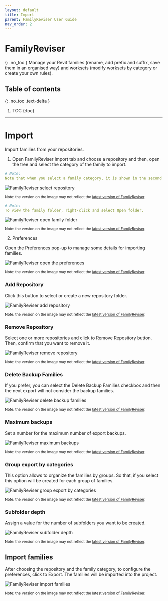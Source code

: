 ```yaml
---
layout: default
title: Import
parent: FamilyReviser User Guide
nav_order: 2
---
```


# FamilyReviser
{: .no_toc }
Manage your Revit families (rename, add prefix and suffix, save them in an organised way) and worksets (modify worksets by category or create your own rules).
## Table of contents
{: .no_toc .text-delta }

1. TOC
{:toc}

---

# Import

Import families from your repositories.

1. Open FamilyReviser Import tab and choose a repository and then, open the tree and select the category of the family to import.

```yaml
# Note:
Note that when you select a family category, it is shown in the second table. You can select specific families to import them into the project.
```

![FamilyReviser select repository](../../assets\images\FamilyReviser\FR-Im-SelectRepository.gif)

<sub>Note: the version on the image may not reflect the [latest version of FamilyReviser](https://diroots.com/revit-plugins/manage-revit-families-and-worksets-with-familyreviser/).</sub>

```yaml
# Note:
To view the family folder, right-click and select Open folder.
```

![FamilyReviser open family folder](../../assets\images\FamilyReviser\FR-Im-OpenFolder.png)

<sub>Note: the version on the image may not reflect the [latest version of FamilyReviser](https://diroots.com/revit-plugins/manage-revit-families-and-worksets-with-familyreviser/).</sub>

2. Preferences

Open the Preferences pop-up to manage some details for importing families.

![FamilyReviser open the preferences](../../assets\images\FamilyReviser\FR-Im-Preferences.gif)

<sub>Note: the version on the image may not reflect the [latest version of FamilyReviser](https://diroots.com/revit-plugins/manage-revit-families-and-worksets-with-familyreviser/).</sub>

### Add Repository

Click this button to select or create a new repository folder.

![FamilyReviser add repository](../../assets\images\FamilyReviser\FR-Im-AddRepository.gif)

<sub>Note: the version on the image may not reflect the [latest version of FamilyReviser](https://diroots.com/revit-plugins/manage-revit-families-and-worksets-with-familyreviser/).</sub>

### Remove Repository

Select one or more repositories and click to Remove Repository button. Then, confirm that you want to remove it.

![FamilyReviser remove repository](../../assets\images\FamilyReviser\FR-Im-RemoveRepository.gif)

<sub>Note: the version on the image may not reflect the [latest version of FamilyReviser](https://diroots.com/revit-plugins/manage-revit-families-and-worksets-with-familyreviser/).</sub>

### Delete Backup Families

If you prefer, you can select the Delete Backup Families checkbox and then the next export will not consider the backup families.

![FamilyReviser delete backup families](../../assets\images\FamilyReviser\FR-Im-DeleteBackup.png)

<sub>Note: the version on the image may not reflect the [latest version of FamilyReviser](https://diroots.com/revit-plugins/manage-revit-families-and-worksets-with-familyreviser/).</sub>

### Maximum backups

Set a number for the maximum number of export backups.

![FamilyReviser maximum backups](../../assets\images\FamilyReviser\FR-Im-MaxBackup.png)

<sub>Note: the version on the image may not reflect the [latest version of FamilyReviser](https://diroots.com/revit-plugins/manage-revit-families-and-worksets-with-familyreviser/).</sub>

### Group export by categories

This option allows to organize the families by groups. So that, if you select this option will be created for each group of families.

![FamilyReviser group export by categories](../../assets\images\FamilyReviser\FR-Im-GroupExport.png)

<sub>Note: the version on the image may not reflect the [latest version of FamilyReviser](https://diroots.com/revit-plugins/manage-revit-families-and-worksets-with-familyreviser/).</sub>

### Subfolder depth

Assign a value for the number of subfolders you want to be created.

![FamilyReviser subfolder depth](../../assets\images\FamilyReviser\FR-Im-Subfolder.png)

<sub>Note: the version on the image may not reflect the [latest version of FamilyReviser](https://diroots.com/revit-plugins/manage-revit-families-and-worksets-with-familyreviser/).</sub>


## Import families

After choosing the repository and the family category, to configure the preferences, click to Export.
The families will be imported into the project.

![FamilyReviser import families](../../assets\images\FamilyReviser\FR-Im-ImportFamily.gif)

<sub>Note: the version on the image may not reflect the [latest version of FamilyReviser](https://diroots.com/revit-plugins/manage-revit-families-and-worksets-with-familyreviser/).</sub>